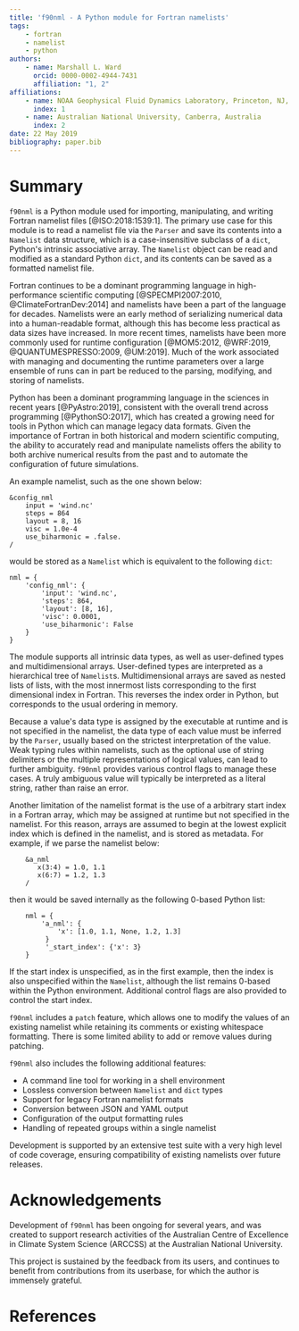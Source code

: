 ```yaml
---
title: 'f90nml - A Python module for Fortran namelists'
tags:
    - fortran
    - namelist
    - python
authors:
    - name: Marshall L. Ward
      orcid: 0000-0002-4944-7431
      affiliation: "1, 2"
affiliations:
    - name: NOAA Geophysical Fluid Dynamics Laboratory, Princeton, NJ, USA
      index: 1
    - name: Australian National University, Canberra, Australia
      index: 2
date: 22 May 2019
bibliography: paper.bib
---
```


Summary
=======

`f90nml` is a Python module used for importing, manipulating, and writing
Fortran namelist files [@ISO:2018:1539:1].  The primary use case for this
module is to read a namelist file via the `Parser` and save its contents into a
`Namelist` data structure, which is a case-insensitive subclass of a `dict`,
Python's intrinsic associative array.  The `Namelist` object can be read and
modified as a standard Python `dict`, and its contents can be saved as a
formatted namelist file.

Fortran continues to be a dominant programming language in high-performance
scientific computing [@SPECMPI2007:2010, @ClimateFortranDev:2014] and namelists
have been a part of the language for decades.  Namelists were an early method
of serializing numerical data into a human-readable format, although this has
become less practical as data sizes have increased.  In more recent times,
namelists have been more commonly used for runtime configuration [@MOM5:2012,
@WRF:2019, @QUANTUMESPRESSO:2009, @UM:2019].  Much of the work associated with
managing and documenting the runtime parameters over a large ensemble of runs
can in part be reduced to the parsing, modifying, and storing of namelists.

Python has been a dominant programming language in the sciences in recent years
[@PyAstro:2019], consistent with the overall trend across programming
[@PythonSO:2017], which has created a growing need for tools in Python which
can manage legacy data formats.  Given the importance of Fortran in both
historical and modern scientific computing, the ability to accurately read and
manipulate namelists offers the ability to both archive numerical results from
the past and to automate the configuration of future simulations.

An example namelist, such as the one shown below:
```
&config_nml
    input = 'wind.nc'
    steps = 864
    layout = 8, 16
    visc = 1.0e-4
    use_biharmonic = .false.
/
```
would be stored as a `Namelist` which is equivalent to the following `dict`:
```
nml = {
    'config_nml': {
        'input': 'wind.nc',
        'steps': 864,
        'layout': [8, 16],
        'visc': 0.0001,
        'use_biharmonic': False
    }
}
```
The module supports all intrinsic data types, as well as user-defined types and
multidimensional arrays.  User-defined types are interpreted as a hierarchical
tree of `Namelist`s.  Multidimensional arrays are saved as nested lists of
lists, with the most innermost lists corresponding to the first dimensional
index in Fortran.  This reverses the index order in Python, but corresponds to
the usual ordering in memory.

Because a value's data type is assigned by the executable at runtime and is not
specified in the namelist, the data type of each value must be inferred by the
`Parser`, usually based on the strictest interpretation of the value.  Weak
typing rules within namelists, such as the optional use of string delimiters or
the multiple representations of logical values, can lead to further ambiguity.
`f90nml` provides various control flags to manage these cases.  A truly
ambiguous value will typically be interpreted as a literal string, rather than
raise an error.

Another limitation of the namelist format is the use of a arbitrary start index
in a Fortran array, which may be assigned at runtime but not specified in the
namelist.  For this reason, arrays are assumed to begin at the lowest explicit
index which is defined in the namelist, and is stored as metadata.  For
example, if we parse the namelist below:
```
    &a_nml
       x(3:4) = 1.0, 1.1
       x(6:7) = 1.2, 1.3
    /
```
then it would be saved internally as the following 0-based Python list:
```
    nml = {
        'a_nml': {
            'x': [1.0, 1.1, None, 1.2, 1.3]
         }
         '_start_index': {'x': 3}
    }
```
If the start index is unspecified, as in the first example, then the index is
also unspecified within the `Namelist`, although the list remains 0-based
within the Python environment.  Additional control flags are also provided to
control the start index.

`f90nml` includes a `patch` feature, which allows one to modify the values of
an existing namelist while retaining its comments or existing whitespace
formatting.  There is some limited ability to add or remove values during
patching.

`f90nml` also includes the following additional features:

-   A command line tool for working in a shell environment
-   Lossless conversion between `Namelist` and `dict` types
-   Support for legacy Fortran namelist formats
-   Conversion between JSON and YAML output
-   Configuration of the output formatting rules
-   Handling of repeated groups within a single namelist

Development is supported by an extensive test suite with a very high level of
code coverage, ensuring compatibility of existing namelists over future
releases.


Acknowledgements
================

Development of `f90nml` has been ongoing for several years, and was created to
support research activities of the Australian Centre of Excellence in Climate
System Science (ARCCSS) at the Australian National University.

This project is sustained by the feedback from its users, and continues to
benefit from contributions from its userbase, for which the author is immensely
grateful.


References
==========
